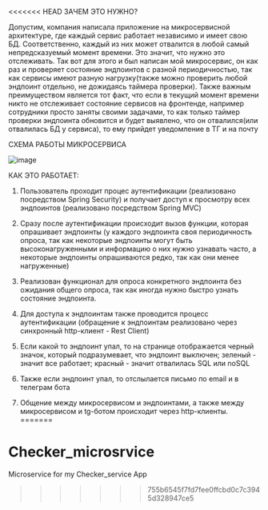 <<<<<<< HEAD
ЗАЧЕМ ЭТО НУЖНО?

Допустим, компания написала приложение на микросервисной архитектуре, где каждый сервис работает независимо и имеет свою БД. Соответственно, каждый из них может отвалится в любой самый непредсказуемый момент времени. Это значит, что нужно это отслеживать. Так вот для этого и был написан мой микросервис, он как раз и проверяет состояние эндпоинтов с разной периодичностью, так как сервисы имеют разную нагрузку(также можно проверить любой эндпоинт отдельно, не дожидаясь таймера проверки). Также важным преимуществом является тот факт, что если в текущий момент времени никто не отслеживает состояние сервисов на фронтенде, например сотрудники просто заняты своими задачами, то как только таймер проверки эндпоинта обновится и будет выявлено, что он отвалился(или отвалилась БД у сервиса), то ему прийдет уведомление в ТГ и на почту

СХЕМА РАБОТЫ МИКРОСЕРВИСА

![image](https://github.com/malykhnik/CheckServicesHealth/assets/91732507/a41c2197-382a-43e9-a5e2-747ea82cd915)


КАК ЭТО РАБОТАЕТ:

1) Пользователь проходит процес аутентификации (реализовано посредством Spring Security) и получает доступ к просмотру всех эндпоинтов (реализовано посредством Spring MVC)

2) Сразу после аутентификации происходит вызов функции, которая опрашивает эндпоинты (у каждого эндпоинта своя периодичность опроса, так как некоторые эндпоинты могут быть высоконагруженными и информацию о них нужно узнавать часто, а некоторые эндпоинты опрашиваются редко, так как они менее нагруженные)

3) Реализован функционал для опроса конкретного эндпоинта без ожидания общего опроса, так как иногда нужно быстро узнать состояние эндпоинта.

4) Для доступа к эндпоинтам также проводится процесс аутентификации (обращение к эндпоинтам реализовано через синхронный http-клиент - Rest Client)

5) Если какой то эндпоинт упал, то на странице отображается черный значок, который подразумевает, что эндпоинт выключен; зеленый - значит все работает; красный - значит отвалилась SQL или noSQL

6) Также если эндпоинт упал, то отслылается письмо по email и в телеграм бота

7) Общение между микросервисом и эндпоинтами, а также между микросервисом и tg-ботом происходит через http-клиенты.
=======
# Checker_microsrvice
Microservice for my Checker_service App
>>>>>>> 755b6545f7fd7fee0ffcbd0c7c3945d328947ce5
